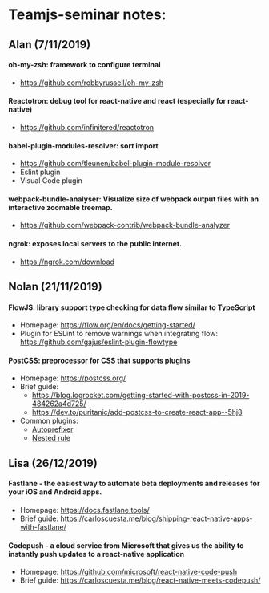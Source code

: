 # Teamjs-seminar notes:

## Alan (7/11/2019)
#### oh-my-zsh: framework to configure terminal
- https://github.com/robbyrussell/oh-my-zsh
#### Reactotron: debug tool for react-native and react (especially for react-native)
- https://github.com/infinitered/reactotron
#### babel-plugin-modules-resolver: sort import 
- https://github.com/tleunen/babel-plugin-module-resolver
- Eslint plugin
- Visual Code plugin
#### webpack-bundle-analyser: Visualize size of webpack output files with an interactive zoomable treemap.
- https://github.com/webpack-contrib/webpack-bundle-analyzer
#### ngrok: exposes local servers to the public internet.
- https://ngrok.com/download

## Nolan (21/11/2019)
#### FlowJS: library support type checking for data flow similar to TypeScript
- Homepage: https://flow.org/en/docs/getting-started/
- Plugin for ESLint to remove warnings when integrating flow: https://github.com/gajus/eslint-plugin-flowtype
#### PostCSS: preprocessor for CSS that supports plugins
- Homepage: https://postcss.org/
- Brief guide:
    - https://blog.logrocket.com/getting-started-with-postcss-in-2019-484262a4d725/
    - https://dev.to/puritanic/add-postcss-to-create-react-app--5hj8
- Common plugins:
    - [Autoprefixer](https://github.com/postcss/autoprefixer)
    - [Nested rule](https://github.com/postcss/postcss-nested)

## Lisa (26/12/2019)
#### Fastlane - the easiest way to automate beta deployments and releases for your iOS and Android apps.
- Homepage: https://docs.fastlane.tools/
- Brief guide: https://carloscuesta.me/blog/shipping-react-native-apps-with-fastlane/
#### Codepush - a cloud service from Microsoft that gives us the ability to instantly push updates to a react-native application
- Homepage: https://github.com/microsoft/react-native-code-push
- Brief guide: https://carloscuesta.me/blog/react-native-meets-codepush/
